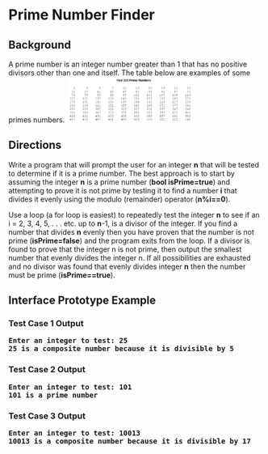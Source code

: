 # Prime Number Finder 

## Background
A prime number is an integer number greater than 1 that has no positive divisors other than one and itself. The table below are examples of some primes numbers.
<img src="First100Primes.png" alt="Prime Numbers Table" width="250">


## Directions
Write a program that will prompt the user for an integer <b>n</b> that will be tested to determine if it is a prime number. The best approach is to start by 
assuming the integer <b>n</b> is a prime number (<b>bool isPrime=true</b>) and attempting to prove it is not prime by testing it to find a number <b>i</b> that divides it evenly 
using the modulo (remainder) operator (<b>n%i==0</b>).

Use a loop (a for loop is easiest) to repeatedly test the integer <b>n</b> to see if an i = 2, 3, 4, 5, . . . etc. up to <b>n</b>-1, is a divisor of the integer.  If you find a 
number that divides <b>n</b> evenly then you have proven that the number is not prime (<b>isPrime=false</b>) and the program exits from the loop. If a divisor is found to prove 
that the integer n is not prime, then output the smallest number that evenly divides the integer n.  If all possibilities are exhausted and no divisor was found that 
evenly divides integer <b>n</b> then the number must be prime (<b>isPrime==true</b>).



## Interface Prototype Example

### Test Case 1 Output
<pre><b>Enter an integer to test: 25
25 is a composite number because it is divisible by 5</b></pre>
### Test Case 2 Output
<pre><b>Enter an integer to test: 101
101 is a prime number</b></pre>
### Test Case 3 Output
<pre><b>Enter an integer to test: 10013
10013 is a composite number because it is divisible by 17
</b></pre>




